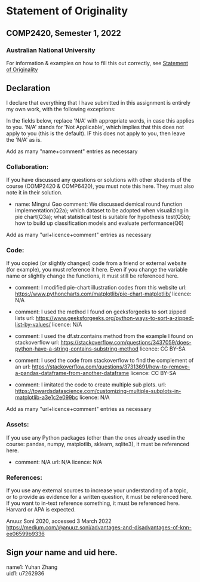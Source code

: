 # Statement of Originality
## COMP2420, Semester 1, 2022
### Australian National University

For information & examples on how to fill this out correctly, see [Statement of Originality](https://cs.anu.edu.au/courses/comp2420/resources/faq/#statement-of-originality)

## Declaration
  I declare that everything that I have submitted in this assignment is entirely my own work, with the following exceptions:

In the fields below, replace 'N/A' with appropriate words, in case this applies
to you.  'N/A' stands for 'Not Applicable', which implies that this does not
apply to you (this is the default).  IF this does not apply to you, then leave the 'N/A' as is.

Add as many "name+comment" entries as necessary

### Collaboration:
If you have discussed any questions or solutions with other students of the course (COMP2420 & COMP6420), you must note this here. They must also note it in their solution.

  - name: Mingrui Gao
    comment: We discussed demical round function implementation(Q2a); which dataset to be adopted when visualizing in pie chart(Q3a); what statistical test is suitable for hypothesis test(Q5b); how to build up classification models and evaluate performance(Q6)


Add as many "url+licence+comment" entries as necessary

### Code:
If you copied (or slightly changed) code from a friend or external website (for example), you must reference it here. Even if you change the variable name or slightly change the functions, it must still be referenced here.

    
  - comment: I modified pie-chart illustration codes from this website
    url: https://www.pythoncharts.com/matplotlib/pie-chart-matplotlib/
    licence: N/A
    
  - comment: I used the method I found on geeksforgeeks to sort zipped lists
    url: https://www.geeksforgeeks.org/python-ways-to-sort-a-zipped-list-by-values/
    licence: N/A
    
  - comment: I used the df.str.contains method from the example I found on stackoverflow
    url: https://stackoverflow.com/questions/3437059/does-python-have-a-string-contains-substring-method
    licence: CC BY-SA
    
  - comment: I used the code from stackoverflow to find the complement of an 
    url: https://stackoverflow.com/questions/37313691/how-to-remove-a-pandas-dataframe-from-another-dataframe
    licence: CC BY-SA

  - comment: I imitated the code to create multiple sub plots.
    url: https://towardsdatascience.com/customizing-multiple-subplots-in-matplotlib-a3e1c2e099bc
    licence: N/A

Add as many "url+licence+comment" entries as necessary

### Assets:
If you use any Python packages (other than the ones already used in the course: pandas, numpy, matplotlib, sklearn, sqlite3), it must be referenced here. 


  - comment: N/A
    url: N/A
    licence: N/A


### References:
If you use any external sources to increase your understanding of a topic, or to provide as evidence for a written question, it must be referenced here. If you want to in-text reference something, it must be referenced here. Harvard or APA is expected.

Anuuz Soni 2020, accessed 3 March 2022 
<https://medium.com/@anuuz.soni/advantages-and-disadvantages-of-knn-ee06599b9336>

## Sign *your* name and uid here.

name1: Yuhan Zhang  
uid1: u7262936
